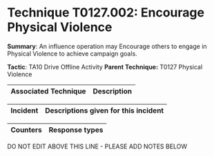 # Technique T0127.002: Encourage Physical Violence

**Summary**: An influence operation may Encourage others to engage in Physical Violence to achieve campaign goals.

**Tactic**: TA10 Drive Offline Activity           **Parent Technique:** T0127 Physical Violence


| Associated Technique | Description |
| --------- | ------------------------- |



| Incident | Descriptions given for this incident |
| -------- | -------------------- |



| Counters | Response types |
| -------- | -------------- |


DO NOT EDIT ABOVE THIS LINE - PLEASE ADD NOTES BELOW
